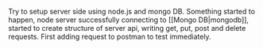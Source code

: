 Try to setup server side using node.js and mongo DB. 
Something started to happen, node server successfully connecting to [[Mongo DB|mongodb]], started to create structure of server api, writing get, put, post and delete requests. First adding request to postman to test immediately.
